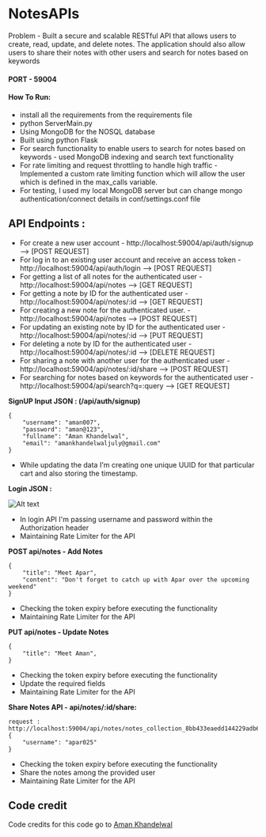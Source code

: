 # NotesAPIs

Problem - Built a secure and scalable RESTful API that allows users to create, read, update, and delete notes. The
application should also allow users to share their notes with other users and search for notes based on keywords

#### PORT - 59004

#### How To Run:
- install all the requirements from the requirements file
- python ServerMain.py
- Using MongoDB for the NOSQL database
- Built using python Flask
- For search functionality to enable users to search for notes based on keywords - used MongoDB indexing and search text functionality
- For rate limiting and request throttling to handle high traffic - Implemented a custom rate limiting function which will allow the user which is defined in the max_calls variable.
- For testing, I used my local MongoDB server but can change mongo authentication/connect details in conf/settings.conf file

## API Endpoints :

- For create a new user account - http://localhost:59004/api/auth/signup  --> [POST REQUEST]
- For log in to an existing user account and receive an access
  token - http://localhost:59004/api/auth/login  --> [POST REQUEST]
- For getting a list of all notes for the authenticated user - http://localhost:59004/api/notes     --> [GET REQUEST]
- For getting a note by ID for the authenticated user - http://localhost:59004/api/notes/:id     --> [GET REQUEST]
- For creating a new note for the authenticated user. - http://localhost:59004/api/notes     --> [POST REQUEST]
- For updating an existing note by ID for the authenticated
  user - http://localhost:59004/api/notes/:id    --> [PUT REQUEST]
- For deleting a note by ID for the authenticated user - http://localhost:59004/api/notes/:id     --> [DELETE REQUEST]
- For sharing a note with another user for the authenticated
  user - http://localhost:59004/api/notes/:id/share     --> [POST REQUEST]
- For searching for notes based on keywords for the authenticated
  user - http://localhost:59004/api/search?q=:query     --> [GET REQUEST]

**SignUP Input JSON : (/api/auth/signup)**

```
{
    "username": "aman007",
    "password": "aman@123",
    "fullname": "Aman Khandelwal",
    "email": "amankhandelwaljuly@gmail.com"
}
```

- While updating the data I'm creating one unique UUID for that particular cart and also storing the timestamp.

**Login JSON :**

![Alt text]()
- In login API I'm passing username and password within the Authorization header
- Maintaining Rate Limiter for the API

**POST api/notes - Add Notes**

```
{
    "title": "Meet Apar",
    "content": "Don't forget to catch up with Apar over the upcoming weekend"
}
```

- Checking the token expiry before executing the functionality
- Maintaining Rate Limiter for the API

**PUT api/notes - Update Notes**

```
{
    "title": "Meet Aman",
}
```

- Checking the token expiry before executing the functionality
- Update the required fields
- Maintaining Rate Limiter for the API

**Share Notes API - api/notes/:id/share:**

```
request : http://localhost:59004/api/notes/notes_collection_8bb433eaedd144229adb69f064f0706f/share
{
    "username": "apar025"
}
```

- Checking the token expiry before executing the functionality
- Share the notes among the provided user
- Maintaining Rate Limiter for the API

[//]: # (### [Reference Video Link]&#40;https://drive.google.com/file/d/1Gv2eGbq7D9DyMBZXjPGGILcpZWWwl1st/view&#41;)

## Code credit

Code credits for this code go to [Aman Khandelwal](https://github.com/wolfblunt)